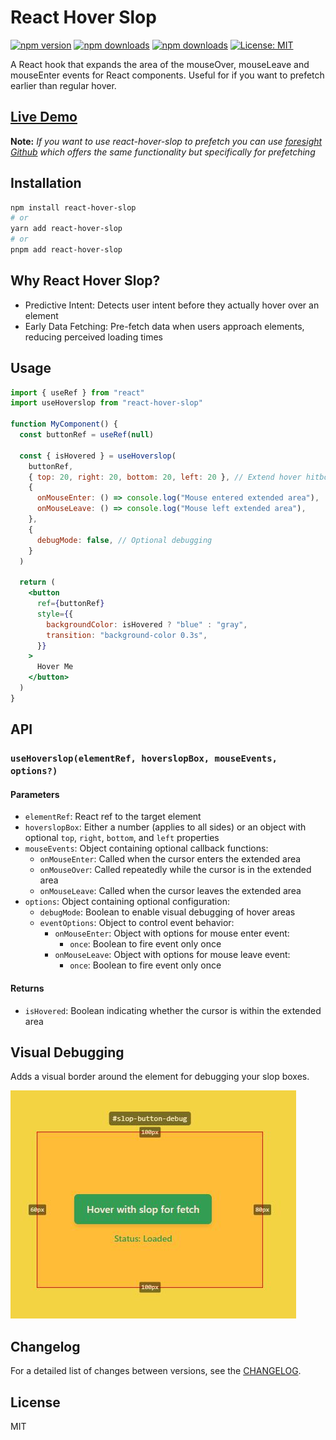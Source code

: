 # React Hover Slop

[![npm version](https://img.shields.io/npm/v/react-hover-slop.svg)](https://www.npmjs.com/package/react-hover-slop)
[![npm downloads](https://img.shields.io/npm/dm/react-hover-slop.svg)](https://www.npmjs.com/package/react-hover-slop)
[![npm downloads](https://img.shields.io/npm/dt/react-hover-slop.svg)](https://www.npmjs.com/package/react-hover-slop)
[![License: MIT](https://img.shields.io/badge/License-MIT-yellow.svg)](https://opensource.org/licenses/MIT)

A React hook that expands the area of the mouseOver, mouseLeave and mouseEnter events for React components. Useful for if you want to prefetch earlier than regular hover.

## [Live Demo](https://react-hover-slop-example-page.vercel.app/)

**Note:** _If you want to use react-hover-slop to prefetch you can use [foresight Github](https://github.com/spaansba/ForesightJS) which offers the same functionality but specifically for prefetching_

## Installation

```bash
npm install react-hover-slop
# or
yarn add react-hover-slop
# or
pnpm add react-hover-slop
```

## Why React Hover Slop?

- Predictive Intent: Detects user intent before they actually hover over an element
- Early Data Fetching: Pre-fetch data when users approach elements, reducing perceived loading times

## Usage

```jsx
import { useRef } from "react"
import useHoverslop from "react-hover-slop"

function MyComponent() {
  const buttonRef = useRef(null)

  const { isHovered } = useHoverslop(
    buttonRef,
    { top: 20, right: 20, bottom: 20, left: 20 }, // Extend hover hitbox 20px in all directions
    {
      onMouseEnter: () => console.log("Mouse entered extended area"),
      onMouseLeave: () => console.log("Mouse left extended area"),
    },
    {
      debugMode: false, // Optional debugging
    }
  )

  return (
    <button
      ref={buttonRef}
      style={{
        backgroundColor: isHovered ? "blue" : "gray",
        transition: "background-color 0.3s",
      }}
    >
      Hover Me
    </button>
  )
}
```

## API

### `useHoverslop(elementRef, hoverslopBox, mouseEvents, options?)`

#### Parameters

- `elementRef`: React ref to the target element
- `hoverslopBox`: Either a number (applies to all sides) or an object with optional `top`, `right`, `bottom`, and `left` properties
- `mouseEvents`: Object containing optional callback functions:
  - `onMouseEnter`: Called when the cursor enters the extended area
  - `onMouseOver`: Called repeatedly while the cursor is in the extended area
  - `onMouseLeave`: Called when the cursor leaves the extended area
- `options`: Object containing optional configuration:
  - `debugMode`: Boolean to enable visual debugging of hover areas
  - `eventOptions`: Object to control event behavior:
    - `onMouseEnter`: Object with options for mouse enter event:
      - `once`: Boolean to fire event only once
    - `onMouseLeave`: Object with options for mouse leave event:
      - `once`: Boolean to fire event only once

#### Returns

- `isHovered`: Boolean indicating whether the cursor is within the extended area

## Visual Debugging

Adds a visual border around the element for debugging your slop boxes.

 <img src="./public/HoveSlopDebugMode.jpg" alt="Adds a visual border around the element for debugging your slop boxes. ">

## Changelog

For a detailed list of changes between versions, see the [CHANGELOG](https://github.com/spaansba/react-hover-slop/blob/main/CHANGELOG.md).

## License

MIT
